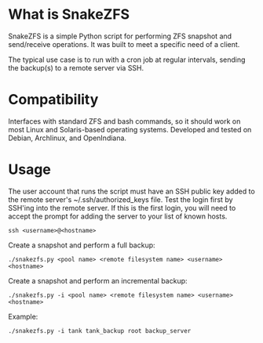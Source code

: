 What is SnakeZFS
================
SnakeZFS is a simple Python script for performing ZFS snapshot and send/receive 
operations. It was built to meet a specific need of a client.

The typical use case is to run with a cron job at regular intervals, sending
the backup(s) to a remote server via SSH.

Compatibility
=============
Interfaces with standard ZFS and bash commands, so it should work on most Linux 
and Solaris-based operating systems. Developed and tested on Debian, Archlinux, 
and OpenIndiana.

Usage
=====
The user account that runs the script must have an SSH public key added
to the remote server's ~/.ssh/authorized\_keys file. Test the login first by
SSH'ing into the remote server. If this is the first login, you will need to
accept the prompt for adding the server to your list of known hosts.

`ssh <username>@<hostname>`

Create a snapshot and perform a full backup:

`./snakezfs.py <pool name> <remote filesystem name> <username> <hostname>`

Create a snapshot and perform an incremental backup:

`./snakezfs.py -i <pool name> <remote filesystem name> <username> <hostname>`

Example:

`./snakezfs.py -i tank tank_backup root backup_server`

